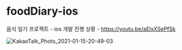 # foodDiary-ios
음식 일기 프로젝트 - ios
개발 진행 상황 - https://youtu.be/aElxXSePfSk




![KakaoTalk_Photo_2021-01-15-20-49-03](https://user-images.githubusercontent.com/13999134/104723887-424b0380-5773-11eb-8a8d-f73f9c3dd411.jpeg)

